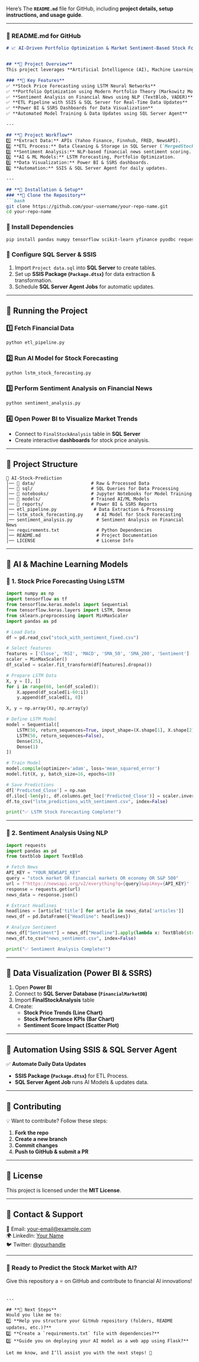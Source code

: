 Here’s The **`README.md`** file for GitHub, including **project details, setup instructions, and usage guide**.

---

### **📌 README.md for GitHub**
```markdown
# 📈 AI-Driven Portfolio Optimization & Market Sentiment-Based Stock Forecasting 🚀


## **🔹 Project Overview**
This project leverages **Artificial Intelligence (AI), Machine Learning (ML), and Business Intelligence (BI)** to analyze stock market trends, optimize portfolios, and predict future stock prices using **historical data and sentiment analysis**.

### **🔹 Key Features**
✅ **Stock Price Forecasting using LSTM Neural Networks**  
✅ **Portfolio Optimization using Modern Portfolio Theory (Markowitz Model)**  
✅ **Sentiment Analysis on Financial News using NLP (TextBlob, VADER)**  
✅ **ETL Pipeline with SSIS & SQL Server for Real-Time Data Updates**  
✅ **Power BI & SSRS Dashboards for Data Visualization**  
✅ **Automated Model Training & Data Updates using SQL Server Agent**  

---

## **📌 Project Workflow**
1️⃣ **Extract Data:** APIs (Yahoo Finance, Finnhub, FRED, NewsAPI).  
2️⃣ **ETL Process:** Data Cleaning & Storage in SQL Server (`MergedStockData`).  
3️⃣ **Sentiment Analysis:** NLP-based financial news sentiment scoring.  
4️⃣ **AI & ML Models:** LSTM Forecasting, Portfolio Optimization.  
5️⃣ **Data Visualization:** Power BI & SSRS dashboards.  
6️⃣ **Automation:** SSIS & SQL Server Agent for daily updates.  

---

## **🔧 Installation & Setup**
### **🔹 Clone the Repository**
```bash
git clone https://github.com/your-username/your-repo-name.git
cd your-repo-name
```

### **🔹 Install Dependencies**
```bash
pip install pandas numpy tensorflow scikit-learn yfinance pyodbc requests textblob seaborn matplotlib nltk
```

### **🔹 Configure SQL Server & SSIS**
1. Import `Project data.sql` into **SQL Server** to create tables.
2. Set up **SSIS Package (`Package.dtsx`)** for data extraction & transformation.
3. Schedule **SQL Server Agent Jobs** for automatic updates.

---

## **📌 Running the Project**
### **1️⃣ Fetch Financial Data**
```bash
python etl_pipeline.py
```

### **2️⃣ Run AI Model for Stock Forecasting**
```bash
python lstm_stock_forecasting.py
```

### **3️⃣ Perform Sentiment Analysis on Financial News**
```bash
python sentiment_analysis.py
```

### **4️⃣ Open Power BI to Visualize Market Trends**
- Connect to `FinalStockAnalysis` table in **SQL Server**
- Create interactive **dashboards** for stock price analysis.

---

## **📌 Project Structure**
```plaintext
📂 AI-Stock-Prediction
│── 📂 data/                     # Raw & Processed Data
│── 📂 sql/                      # SQL Queries for Data Processing
│── 📂 notebooks/                # Jupyter Notebooks for Model Training
│── 📂 models/                   # Trained AI/ML Models
│── 📂 reports/                  # Power BI & SSRS Reports
│── etl_pipeline.py              # Data Extraction & Processing
│── lstm_stock_forecasting.py     # AI Model for Stock Forecasting
│── sentiment_analysis.py         # Sentiment Analysis on Financial News
│── requirements.txt              # Python Dependencies
│── README.md                     # Project Documentation
│── LICENSE                       # License Info
```

---

## **📌 AI & Machine Learning Models**
### **🔹 1. Stock Price Forecasting Using LSTM**
```python
import numpy as np
import tensorflow as tf
from tensorflow.keras.models import Sequential
from tensorflow.keras.layers import LSTM, Dense
from sklearn.preprocessing import MinMaxScaler
import pandas as pd

# Load Data
df = pd.read_csv("stock_with_sentiment_fixed.csv")

# Select features
features = ['Close', 'RSI', 'MACD', 'SMA_50', 'SMA_200', 'Sentiment']
scaler = MinMaxScaler()
df_scaled = scaler.fit_transform(df[features].dropna())

# Prepare LSTM Data
X, y = [], []
for i in range(60, len(df_scaled)):
    X.append(df_scaled[i-60:i])
    y.append(df_scaled[i, 0])

X, y = np.array(X), np.array(y)

# Define LSTM Model
model = Sequential([
    LSTM(50, return_sequences=True, input_shape=(X.shape[1], X.shape[2])),
    LSTM(50, return_sequences=False),
    Dense(25),
    Dense(1)
])

# Train Model
model.compile(optimizer='adam', loss='mean_squared_error')
model.fit(X, y, batch_size=16, epochs=10)

# Save Predictions
df['Predicted_Close'] = np.nan
df.iloc[-len(y):, df.columns.get_loc('Predicted_Close')] = scaler.inverse_transform(np.hstack((y.reshape(-1,1), np.zeros((len(y), 5)))))[:, 0]
df.to_csv("lstm_predictions_with_sentiment.csv", index=False)

print("✅ LSTM Stock Forecasting Complete!")
```

---

### **🔹 2. Sentiment Analysis Using NLP**
```python
import requests
import pandas as pd
from textblob import TextBlob

# Fetch News
API_KEY = "YOUR_NEWSAPI_KEY"
query = "stock market OR financial markets OR economy OR S&P 500"
url = f"https://newsapi.org/v2/everything?q={query}&apiKey={API_KEY}"
response = requests.get(url)
news_data = response.json()

# Extract Headlines
headlines = [article['title'] for article in news_data['articles']]
news_df = pd.DataFrame({"Headline": headlines})

# Analyze Sentiment
news_df["Sentiment"] = news_df["Headline"].apply(lambda x: TextBlob(str(x)).sentiment.polarity)
news_df.to_csv("news_sentiment.csv", index=False)

print("✅ Sentiment Analysis Complete!")
```

---

## **📌 Data Visualization (Power BI & SSRS)**
1. Open **Power BI**  
2. Connect to **SQL Server Database (`FinancialMarketDB`)**  
3. Import **FinalStockAnalysis** table  
4. Create:
   - **Stock Price Trends (Line Chart)**
   - **Stock Performance KPIs (Bar Chart)**
   - **Sentiment Score Impact (Scatter Plot)**  

---

## **📌 Automation Using SSIS & SQL Server Agent**
✅ **Automate Daily Data Updates**
- **SSIS Package (`Package.dtsx`)** for ETL Process.
- **SQL Server Agent Job** runs AI Models & updates data.

---

## **📌 Contributing**
💡 Want to contribute? Follow these steps:
1. **Fork the repo**
2. **Create a new branch**
3. **Commit changes**
4. **Push to GitHub & submit a PR**

---

## **📌 License**
This project is licensed under the **MIT License**.

---

## **📌 Contact & Support**
📧 Email: your-email@example.com  
🌍 LinkedIn: [Your Name](https://www.linkedin.com/in/yourname/)  
🐦 Twitter: [@yourhandle](https://twitter.com/yourhandle)  

---

### **🚀 Ready to Predict the Stock Market with AI?**
Give this repository a ⭐ on GitHub and contribute to financial AI innovations!  
```

---

## **📌 Next Steps**
Would you like me to:
1️⃣ **Help you structure your GitHub repository (folders, README updates, etc.)?**  
2️⃣ **Create a `requirements.txt` file with dependencies?**  
3️⃣ **Guide you on deploying your AI model as a web app using Flask?**  

Let me know, and I’ll assist you with the next steps! 🚀
